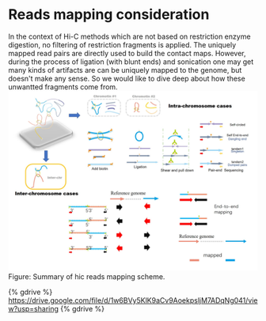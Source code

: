# Reads mapping consideration
In the context of Hi-C methods which are not based on restriction enzyme digestion, no filtering of restriction fragments is applied. The uniquely mapped read pairs are directly used to build the contact maps. However, during the process of ligation (with blunt ends) and sonication one may get many kinds of artifacts are can be uniquely mapped to the genome, but doesn't make any sense. So we would like to dive deep about how these unwantted fragments come from. <br>
![](/assets/Overall.jpg)
Figure: Summary of hic reads mapping scheme.


{% gdrive %} https://drive.google.com/file/d/1w6BVy5KlK9aCv9AoekpsljM7ADqNg041/view?usp=sharing {% gdrive %}